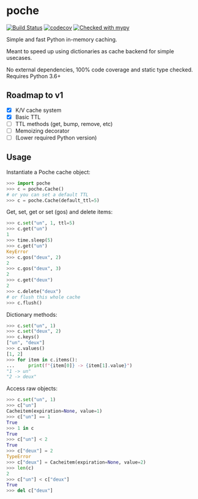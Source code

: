 # poche

[![Build Status](https://travis-ci.org/etienne-napoleone/poche.svg?branch=develop)](https://travis-ci.org/etienne-napoleone/poche)
[![codecov](https://codecov.io/gh/etienne-napoleone/poche/branch/develop/graph/badge.svg)](https://codecov.io/gh/etienne-napoleone/poche)
[![Checked with mypy](http://www.mypy-lang.org/static/mypy_badge.svg)](http://mypy-lang.org/)

Simple and fast Python in-memory caching.

Meant to speed up using dictionaries as cache backend for simple usecases.

No external dependencies, 100% code coverage and static type checked. Requires Python 3.6+

## Roadmap to v1

- [x] K/V cache system
- [x] Basic TTL
- [ ] TTL methods (get, bump, remove, etc)
- [ ] Memoizing decorator
- [ ] (Lower required Python version)

## Usage

Instantiate a Poche cache object:

```python
>>> import poche
>>> c = poche.Cache()
# or you can set a default TTL
>>> c = poche.Cache(default_ttl=5)
```

Get, set, get or set (gos) and delete items:

```python
>>> c.set("un", 1, ttl=5)
>>> c.get("un")
1
>>> time.sleep(5)
>>> c.get("un")
KeyError
>>> c.gos("deux", 2)
2
>>> c.gos("deux", 3)
2
>>> c.get("deux")
2
>>> c.delete("deux")
# or flush this whole cache
>>> c.flush()
```

Dictionary methods:

```python
>>> c.set("un", 1)
>>> c.set("deux", 2)
>>> c.keys()
["un", "deux"]
>>> c.values()
[1, 2]
>>> for item in c.items():
...     print(f"{item[0]} -> {item[1].value}")
"1 -> un"
"2 -> deux"
```

Access raw objects:

```Python
>>> c.set("un", 1)
>>> c["un"]
Cacheitem(expiration=None, value=1)
>>> c["un"] == 1
True
>>> 1 in c
True
>>> c["un"] < 2
True
>>> c["deux"] = 2
TypeError
>>> c["deux"] = Cacheitem(expiration=None, value=2)
>>> len(c)
2
>>> c["un"] < c["deux"]
True
>>> del c["deux"]
```

